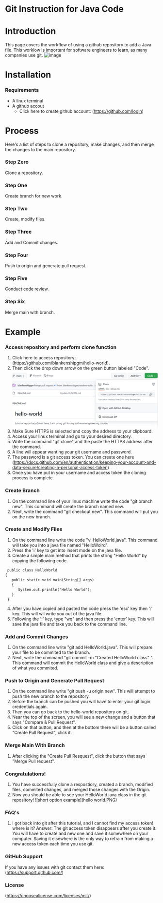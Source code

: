 # Git Instruction for Java Code
# Introduction 
This page covers the workflow of using a github repository to add a Java file.
This worklow is important for software engineers to learn, as many companies use git.
![image](https://user-images.githubusercontent.com/89304488/137590113-952bb08e-bed5-4361-b059-6aae3623988b.png)

# Installation
### Requirements
* A linux terminal
* A github accout
  * Click here to create github account: (https://github.com/login)

# Process
Here's a list of steps to clone a repository, make changes, and then merge the changes to the main repository.

### Step Zero
Clone a repository.

### Step One
Create branch for new work.

### Step Two
Create, modify files.

### Step Three
Add and Commit changes.

### Step Four
Push to origin and generate pull request.

### Step Five
Conduct code review.

### Step Six
Merge main with branch.

# Example
 
### Access repository and perform clone function
1. Click here to access repository: (https://github.com/blankenshipgm/hello-world).
2. Then click the drop down arrow on the green button labeled "Code".
 ![Long option example](cloning.PNG)
3. Make Sure HTTPS is selected and copy the address to your clipboard.
4. Access your linux terminal and go to your desired directory.
5. Write the command "git clone" and the paste the HTTPS address after the command.
6. A line will appear wanting your git username and password.
7. The password is a git access token. You can create one here (https://docs.github.com/en/authentication/keeping-your-account-and-data-secure/creating-a-personal-access-token)
8. Once you have put in your username and access token the cloning process is complete. 
### Create Branch 
1. On the command line of your linux machine write the code "git branch new". This command will create the branch named new.
2. Next, write the command "git checkout new". This command will put you on the new branch.
### Create and Modify Files
1. On the command line write the code "vi HelloWorld.java". This command will take you into a java file named "HelloWolrd".
2. Press the 'i' key to get into insert mode on the java file. 
3. Create a simple main method that prints the string "Hello World" by copying the following code. 
```
 public class HelloWorld
{ 
   public static void main(String[] args)
   {
      System.out.println("Hello World");  
   }
 }
```
4. After you have copied and pasted the code press the 'esc' key then ':' key. This will wll write you out of the java file.
5. Following the ':' key, type "wq" and then press the 'enter' key. This will save the java file and take you back to the command line.
### Add and Commit Changes
1. On the command line write "git add HelloWorld.java". This will prepare your file to be commited to the branch.
2. Next, write the command "git commit -m "Created HelloWorld class" ". This command will commit the HelloWorld class and give a description of what you commited. 
### Push to Origin and Generate Pull Request
1. On the command line write "git push -u origin new". This will attempt to push the new branch to the repository.
2. Before the branch can be pushed you will have to enter your git login credentials again.
3. Then you can go back to the hello-world repository on git. 
4. Near the top of the screen, you will see a new change and a button that says "Compare & Pull Request".
5. Click on that button, and then at the bottom there will be a button called "Create Pull Request", click it.
### Merge Main With Branch
1. After clicking the "Create Pull Resquest", click the button that says "Merge Pull request".
### Congratulations!
1. You have successfully clone a respostiory, created a branch, modified files, commited changes, and merged those changes with the Origin. 
2. Now you should be able to see your HelloWorld.java class in the git repository!
 ![short option example](hello world.PNG)


### FAQ's
1. I got back into git after this tutorial, and I cannot find my access token! where is it?
Answer: The git access token disappears after you create it. You will have to create and new one and save it somewhere on your computer. Saving it elsewhere is the only way to refrain from making a new access token each time you use git.
### GitHub Support
If you have any issues with git contact them here:(https://support.github.com/)
### License
(https://choosealicense.com/licenses/mit/)
